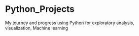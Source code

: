# Python_Projects
My journey and progress using Python for exploratory analysis, visualization, Machine learning
